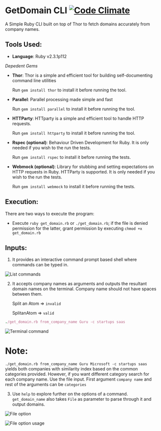 # GetDomain CLI [![Code Climate](https://codeclimate.com/github/Sayanc93/GetDomain/badges/gpa.svg)](https://codeclimate.com/github/Sayanc93/GetDomain)

A Simple Ruby CLI built on top of Thor to fetch domains accurately from company names.

## Tools Used:

* **Language**: Ruby v2.3.1p112

*Depedent Gems*
* **Thor**: Thor is a simple and efficient tool for building self-documenting command line utilities

    Run `gem install thor` to install it before running the tool.

* **Parallel**: Parallel processing made simple and fast

    Run `gem install parallel` to install it before running the tool.

* **HTTParty**: HTTparty is a simple and efficient tool to handle HTTP requests.

    Run `gem install httparty` to install it before running the tool.

* **Rspec (optional)**: Behaviour Driven Development for Ruby. It is only needed if you wish to the run the tests.

    Run `gem install rspec` to install it before running the tests.

* **Webmock (optional)**: Library for stubbing and setting expectations on HTTP requests in Ruby. HTTParty is supported. It is only needed if you wish to the run the tests.

    Run `gem install webmock` to install it before running the tests.

## Execution:

There are two ways to execute the program:

* Execute `ruby get_domain.rb` or `./get_domain.rb`; if the file is denied permission for the latter, grant permission by executing `chmod +x get_domain.rb`

## Inputs:

1) It provides an interactive command prompt based shell where
commands can be typed in.

![List commands](https://monosnap.com/file/XCq84SBK5OHoqCr2biYNi3YNf2q5xW.png)

2) It accepts company names as arguments and outputs the resultant domain names on the terminal. Company name should not have spaces between them.

    Split an Atom => `invalid`

    SplitanAtom => `valid`

```ruby
./get_domain.rb from_company_name Guru -c startups saas 
```
![Terminal command](https://monosnap.com/file/HCMlSGHQPTHY68j8ZXWOEDE8WUWz9Y.png)

# Note: 
`./get_domain.rb from_company_name Guru Microsoft -c startups saas ` yields both companies with similarity index based on the common categories provided.
However, if you want different category search for each company name. Use the file input.
First argument `company name` and rest of the arguments can be `categories`

3) Use `help` to explore further on the options of a command. `get_domain_name` also takes `File` as parameter to parse through it and output domains.

![File option](https://monosnap.com/file/eUA9weqlJG5MdhLenkFoeXn7WMcsJB.png)

![File option usage](https://monosnap.com/file/J3isNmbtE1juZuPTHVODS8BzoO62Fx.png)
